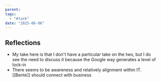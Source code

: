 ```yaml
---
parent: 
tags:
  - "#task"
date: "2025-06-06"
---
```

## Reflections
- My take here is that I don't have a particular take on the two, but I do see the need to discuss it because the Google way generates a level of lock-in
- There seems to be awareness and relatively alignment within IT. [[Bente]] should connect with business